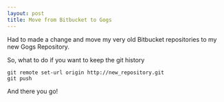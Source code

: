 ```yaml
---
layout: post
title: Move from Bitbucket to Gogs
---
```


Had to made a change and move my very old Bitbucket repositories to my new Gogs Repository.

So, what to do if you want to keep the git history

```
git remote set-url origin http://new_repository.git
git push
```

And there you go!
